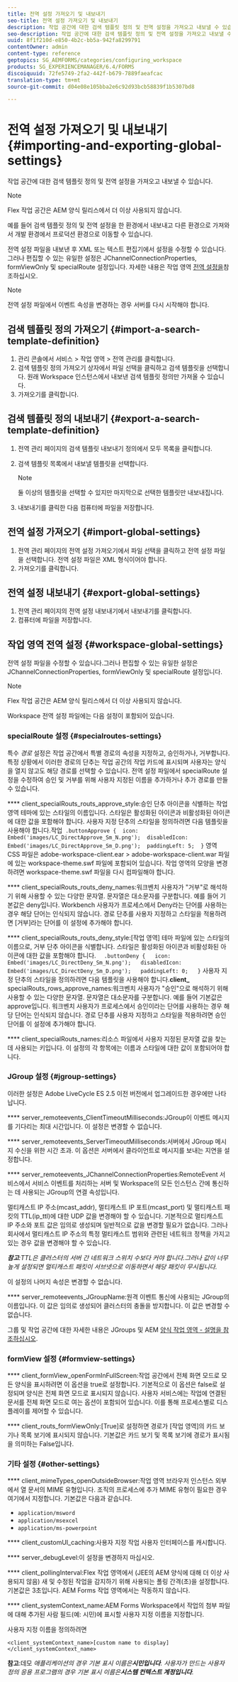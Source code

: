 ```yaml
---
title: 전역 설정 가져오기 및 내보내기
seo-title: 전역 설정 가져오기 및 내보내기
description: 작업 공간에 대한 검색 템플릿 정의 및 전역 설정을 가져오고 내보낼 수 있습니다.
seo-description: 작업 공간에 대한 검색 템플릿 정의 및 전역 설정을 가져오고 내보낼 수 있습니다.
uuid: 8f1f210d-e850-4b2c-bb5a-942fa8299791
contentOwner: admin
content-type: reference
geptopics: SG_AEMFORMS/categories/configuring_workspace
products: SG_EXPERIENCEMANAGER/6.4/FORMS
discoiquuid: 72fe5749-2fa2-442f-b679-7889faeafcac
translation-type: tm+mt
source-git-commit: d04e08e105bba2e6c92d93bcb58839f1b5307bd8

---
```



# 전역 설정 가져오기 및 내보내기 {#importing-and-exporting-global-settings}

작업 공간에 대한 검색 템플릿 정의 및 전역 설정을 가져오고 내보낼 수 있습니다.

>[!NOTE]
>
>Flex 작업 공간은 AEM 양식 릴리스에서 더 이상 사용되지 않습니다.

예를 들어 검색 템플릿 정의 및 전역 설정을 한 환경에서 내보내고 다른 환경으로 가져와서 개발 환경에서 프로덕션 환경으로 이동할 수 있습니다.

전역 설정 파일을 내보낸 후 XML 또는 텍스트 편집기에서 설정을 수정할 수 있습니다. 그러나 편집할 수 있는 유일한 설정은 JChannelConnectionProperties, formViewOnly 및 specialRoute 설정입니다. 자세한 내용은 작업 영역 [전역 설정을](importing-exporting-global-settings.md#workspace-global-settings)참조하십시오.

>[!NOTE]
>
>전역 설정 파일에서 이벤트 속성을 변경하는 경우 서버를 다시 시작해야 합니다.

## 검색 템플릿 정의 가져오기 {#import-a-search-template-definition}

1. 관리 콘솔에서 서비스 > 작업 영역 > 전역 관리를 클릭합니다.
1. 검색 템플릿 정의 가져오기 상자에서 파일 선택을 클릭하고 검색 템플릿을 선택합니다. 원래 Workspace 인스턴스에서 내보낸 검색 템플릿 정의만 가져올 수 있습니다.
1. 가져오기를 클릭합니다. 

## 검색 템플릿 정의 내보내기 {#export-a-search-template-definition}

1. 전역 관리 페이지의 검색 템플릿 내보내기 정의에서 모두 목록을 클릭합니다.
1. 검색 템플릿 목록에서 내보낼 템플릿을 선택합니다.

   >[!NOTE]
   >
   >둘 이상의 템플릿을 선택할 수 있지만 마지막으로 선택한 템플릿만 내보내집니다.

1. 내보내기를 클릭한 다음 컴퓨터에 파일을 저장합니다.

## 전역 설정 가져오기 {#import-global-settings}

1. 전역 관리 페이지의 전역 설정 가져오기에서 파일 선택을 클릭하고 전역 설정 파일을 선택합니다. 전역 설정 파일은 XML 형식이어야 합니다.
1. 가져오기를 클릭합니다. 

## 전역 설정 내보내기 {#export-global-settings}

1. 전역 관리 페이지의 전역 설정 내보내기에서 내보내기를 클릭합니다.
1. 컴퓨터에 파일을 저장합니다.

## 작업 영역 전역 설정 {#workspace-global-settings}

전역 설정 파일을 수정할 수 있습니다.그러나 편집할 수 있는 유일한 설정은 JChannelConnectionProperties, formViewOnly 및 specialRoute 설정입니다.

>[!NOTE]
>
>Flex 작업 공간은 AEM 양식 릴리스에서 더 이상 사용되지 않습니다.

Workspace 전역 설정 파일에는 다음 설정이 포함되어 있습니다.

### specialRoute 설정 {#specialroutes-settings}

특수 *경로* 설정은 작업 공간에서 특별 경로의 속성을 지정하고, 승인하거나, 거부합니다. 특정 상황에서 이러한 경로의 단추는 작업 공간의 작업 카드에 표시되며 사용자는 양식을 열지 않고도 해당 경로를 선택할 수 있습니다. 전역 설정 파일에서 specialRoute 설정을 수정하여 승인 및 거부를 위해 사용자 지정된 이름을 추가하거나 추가 경로를 만들 수 있습니다.

**** client_specialRouts_routs_approve_style:승인 단추 아이콘을 식별하는 작업 영역 테마에 있는 스타일의 이름입니다. 스타일은 활성화된 아이콘과 비활성화된 아이콘에 대한 값을 포함해야 합니다. 사용자 지정 단추의 스타일을 정의하려면 다음 템플릿을 사용해야 합니다.작업` .buttonApprove {  icon: Embed('images/LC_DirectApprove_Sm_N.png');  disabledIcon: Embed('images/LC_DirectApprove_Sm_D.png');  paddingLeft: 5;  }` 영역 CSS 파일은 adobe-workspace-client.ear > adobe-workspace-client.war 파일에 있는 workspace-theme.swf 파일에 포함되어 있습니다. 작업 영역의 모양을 변경하려면 workspace-theme.swf 파일을 다시 컴파일해야 합니다.

**** client_specialRouts_routs_deny_names:워크벤치 사용자가 &quot;거부&quot;로 해석하기 위해 사용할 수 있는 다양한 문자열. 문자열은 대소문자를 구분합니다. 예를 들어 기본값은 deny입니다. Workbench 사용자가 프로세스에서 Deny라는 단어를 사용하는 경우 해당 단어는 인식되지 않습니다. 경로 단추를 사용자 지정하고 스타일을 적용하려면 [거부]라는 단어를 이 설정에 추가해야 합니다.

**** client_specialRouts_routs_deny_style:[작업 영역] 테마 파일에 있는 스타일의 이름으로, 거부 단추 아이콘을 식별합니다. 스타일은 활성화된 아이콘과 비활성화된 아이콘에 대한 값을 포함해야 합니다. `  .buttonDeny {   icon: Embed('images/LC_DirectDeny_Sm_N.png');   disabledIcon: Embed('images/LC_DirectDeny_Sm_D.png');   paddingLeft: 0;   }` 사용자 지정 단추의 스타일을 정의하려면 다음 템플릿을 사용해야 합니다.**client_** specialRouts_rows_approve_names:워크벤치 사용자가 &quot;승인&quot;으로 해석하기 위해 사용할 수 있는 다양한 문자열. 문자열은 대소문자를 구분합니다. 예를 들어 기본값은 approve입니다. 워크벤치 사용자가 프로세스에서 승인이라는 단어를 사용하는 경우 해당 단어는 인식되지 않습니다. 경로 단추를 사용자 지정하고 스타일을 적용하려면 승인 단어를 이 설정에 추가해야 합니다.

**** client_specialRouts_names:리소스 파일에서 사용자 지정된 문자열 값을 찾는 데 사용되는 키입니다. 이 설정의 각 항목에는 이름과 스타일에 대한 값이 포함되어야 합니다.

### JGroup 설정 {#jgroup-settings}

이러한 설정은 Adobe LiveCycle ES 2.5 이전 버전에서 업그레이드한 경우에만 나타납니다.

**** server_remoteevents_ClientTimeoutMilliseconds:JGroup이 이벤트 메시지를 기다리는 최대 시간입니다. 이 설정은 변경할 수 없습니다.

**** server_remoteevents_ServerTimeoutMilliseconds:서버에서 JGroup 메시지 수신을 위한 시간 초과. 이 옵션은 서버에서 클라이언트로 메시지를 보내는 지연을 설정합니다.

**** server_remoteevents_JChannelConnectionProperties:RemoteEvent 서비스에서 서비스 이벤트를 처리하는 서버 및 Workspace의 모든 인스턴스 간에 통신하는 데 사용되는 JGroup의 연결 속성입니다.

멀티캐스트 IP 주소(mcast_addr), 멀티캐스트 IP 포트(mcast_port) 및 멀티캐스트 패킷의 TTL(ip_ttl)에 대한 UDP 값을 변경해야 할 수 있습니다. 기본적으로 멀티캐스트 IP 주소와 포트 값은 임의로 생성되며 일반적으로 값을 변경할 필요가 없습니다. 그러나 회사에서 멀티캐스트 IP 주소의 특정 멀티캐스트 범위와 관련된 네트워크 정책을 가지고 있는 경우 값을 변경해야 할 수 있습니다.

***참고&#x200B;**:TTL은 클러스터의 서버 간 네트워크 스위치 수보다 커야 합니다.그러나 값이 너무 높게 설정되면 멀티캐스트 패킷이 서브넷으로 이동하면서 해당 패킷이 무시됩니다.*

이 설정의 나머지 속성은 변경할 수 없습니다.

**** server_remoteevents_JGroupName:원격 이벤트 통신에 사용되는 JGroup의 이름입니다. 이 값은 임의로 생성되어 클러스터의 충돌을 방지합니다. 이 값은 변경할 수 없습니다.

그룹 및 작업 공간에 대한 자세한 내용은 JGroups 및 AEM [양식 작업 영역 - 설명을 참조하십시오](https://blogs.adobe.com/livecycle/2011/03/jgroups-and-livecycle-workspace-explained.html).

### formView 설정 {#formview-settings}

**** client_formView_openFormInFullScreen:작업 공간에서 전체 화면 모드로 모든 양식을 표시하려면 이 옵션을 true로 설정합니다. 기본적으로 이 옵션은 false로 설정되며 양식은 전체 화면 모드로 표시되지 않습니다. 사용자 서비스에는 작업에 연결된 문서를 전체 화면 모드로 여는 옵션이 포함되어 있습니다. 이를 통해 프로세스별로 디스플레이를 제어할 수 있습니다.

**** client_routs_formViewOnly:[True]로 설정하면 경로가 [작업 영역]의 카드 보기나 목록 보기에 표시되지 않습니다. 기본값은 카드 보기 및 목록 보기에 경로가 표시됨을 의미하는 False입니다.

### 기타 설정 {#other-settings}

**** client_mimeTypes_openOutsideBrowser:작업 영역 브라우저 인스턴스 외부에서 열 문서의 MIME 유형입니다. 조직의 프로세스에 추가 MIME 유형이 필요한 경우 여기에서 지정합니다. 기본값은 다음과 같습니다.

* `application/msword`
* `application/msexcel`
* `application/ms-powerpoint`

**** client_customUI_caching:사용자 지정 작업 사용자 인터페이스를 캐시합니다.

**** server_debugLevel:이 설정을 변경하지 마십시오.

**** client_pollingInterval:Flex 작업 영역에서 (JEE의 AEM 양식에 대해 더 이상 사용되지 않음) 새 및 수정된 작업을 감지하기 위해 사용되는 폴링 간격(초)을 설정합니다. 기본값은 3초입니다. AEM Forms 작업 영역에서는 작동하지 않습니다.

**** client_systemContext_name:AEM Forms Workspace에서 작업의 첨부 파일에 대해 추가된 사람 필드(예: 시민)에 표시할 사용자 지정 이름을 지정합니다.

사용자 지정 이름을 정의하려면

`<client_systemContext_name>[custom name to display]</client_systemContext_name>`

**참고**:데모 *애플리케이션의 경우 기본 표시 이름은&#x200B;**시민입니다**. 사용자가 만드는 사용자 정의 응용 프로그램의 경우 기본 표시 이름은&#x200B;**시스템 컨텍스트 계정입니다**.*
